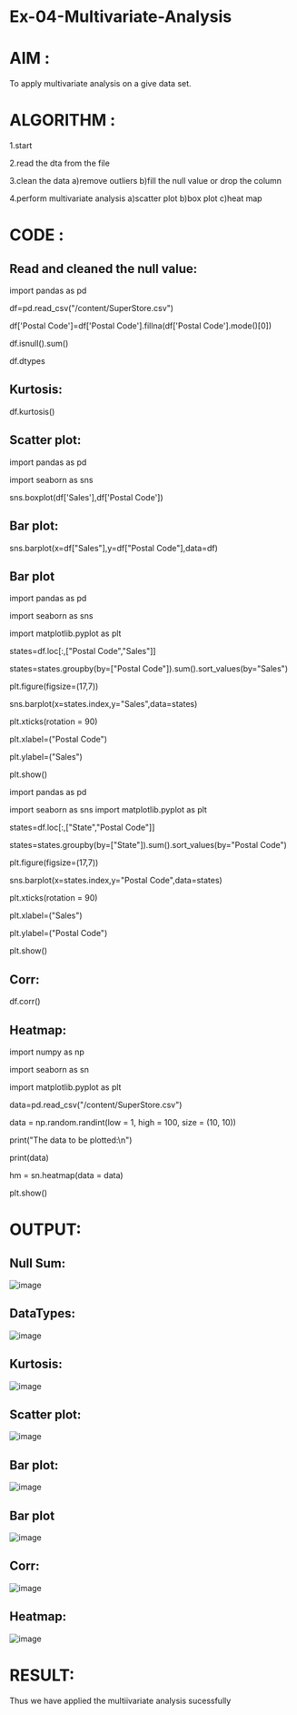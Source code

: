 # Ex-04-Multivariate-Analysis

# AIM :

To apply multivariate analysis on a give data set.

# ALGORITHM :

1.start

2.read the dta from the file

3.clean the data a)remove outliers b)fill the null value or drop the column

4.perform multivariate analysis a)scatter plot b)box plot c)heat map

# CODE :

## Read and cleaned the null value: 

import pandas as pd

df=pd.read_csv("/content/SuperStore.csv")

df['Postal Code']=df['Postal Code'].fillna(df['Postal Code'].mode()[0])

df.isnull().sum()

df.dtypes

## Kurtosis:

df.kurtosis()

## Scatter plot:

import pandas as pd

import seaborn as sns

sns.boxplot(df['Sales'],df['Postal Code'])

## Bar plot:

sns.barplot(x=df["Sales"],y=df["Postal Code"],data=df)

## Bar plot

import pandas as pd

import seaborn as sns

import matplotlib.pyplot as plt

states=df.loc[:,["Postal Code","Sales"]]

states=states.groupby(by=["Postal Code"]).sum().sort_values(by="Sales")

plt.figure(figsize=(17,7))

sns.barplot(x=states.index,y="Sales",data=states)

plt.xticks(rotation = 90)

plt.xlabel=("Postal Code")

plt.ylabel=("Sales")

plt.show()

import pandas as pd

import seaborn as sns import matplotlib.pyplot as plt

states=df.loc[:,["State","Postal Code"]]

states=states.groupby(by=["State"]).sum().sort_values(by="Postal Code")

plt.figure(figsize=(17,7))

sns.barplot(x=states.index,y="Postal Code",data=states)

plt.xticks(rotation = 90)

plt.xlabel=("Sales")

plt.ylabel=("Postal Code")

plt.show()


## Corr:

df.corr()

## Heatmap:

import numpy as np

import seaborn as sn

import matplotlib.pyplot as plt

data=pd.read_csv("/content/SuperStore.csv")

data = np.random.randint(low = 1, high = 100, size = (10, 10))

print("The data to be plotted:\n")

print(data)

hm = sn.heatmap(data = data)

plt.show()

# OUTPUT:

## Null Sum:

![image](https://user-images.githubusercontent.com/95520655/229963909-7b6653d4-3b6e-4cad-8d02-ca18b4b5ef0d.png)

## DataTypes:

![image](https://user-images.githubusercontent.com/95520655/229963965-da15bdc3-a3f3-45da-9287-98bb71e2594a.png)

## Kurtosis:

![image](https://user-images.githubusercontent.com/95520655/229964022-8709b940-e889-4a2f-9900-77a487f6a70d.png)

## Scatter plot:

![image](https://user-images.githubusercontent.com/95520655/229964093-8070b642-2459-454b-a40c-48dc0ac35aae.png)

## Bar plot:

![image](https://user-images.githubusercontent.com/95520655/229964262-6574bc21-0914-4eee-8df0-c09b3784842e.png)

## Bar plot

![image](https://user-images.githubusercontent.com/95520655/229964484-4a9e81f7-9943-44d3-981d-71daba303361.png)

## Corr:

![image](https://user-images.githubusercontent.com/95520655/229964541-119d182a-da4f-4231-a013-27b9be91618f.png)

## Heatmap:

![image](https://user-images.githubusercontent.com/95520655/229964580-680a7376-5e03-41a2-9fad-d886ff5b7884.png)

# RESULT:

Thus we have applied the multiivariate analysis sucessfully


